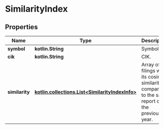 
# SimilarityIndex

## Properties
Name | Type | Description | Notes
------------ | ------------- | ------------- | -------------
**symbol** | **kotlin.String** | Symbol. |  [optional]
**cik** | **kotlin.String** | CIK. |  [optional]
**similarity** | [**kotlin.collections.List&lt;SimilarityIndexInfo&gt;**](SimilarityIndexInfo.md) | Array of filings with its cosine similarity compared to the same report of the previous year. |  [optional]



